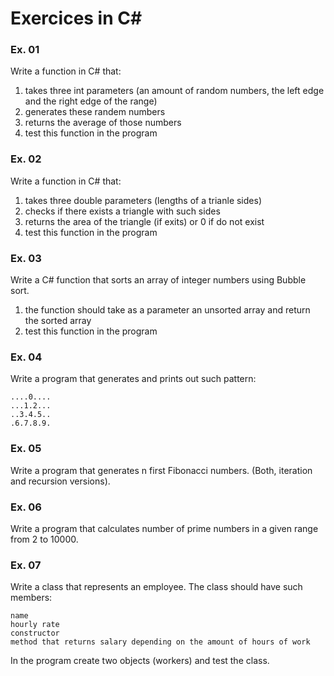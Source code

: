 # Exercices in C#

### Ex. 01
Write a function in C# that:
1.  takes three int parameters (an amount of random numbers, the left edge and the right edge of the range)
2.  generates these randem numbers
3.  returns the average of those numbers
4.  test this function in the program

### Ex. 02
Write a function in C# that: 
1.  takes three double parameters (lengths of a trianle sides)
2.  checks if there exists a triangle with such sides
3.  returns the area of the triangle (if exits) or 0 if do not exist
4.  test this function in the program

### Ex. 03
Write a C# function that sorts an array of integer numbers using Bubble sort.
1. the function should take as a parameter an unsorted array and return the sorted array
2.  test this function in the program


### Ex. 04
Write a program that generates and prints out such pattern:

    ....0....
    ...1.2...
    ..3.4.5..
    .6.7.8.9.

### Ex. 05
Write a program that generates n first Fibonacci numbers.
(Both, iteration and recursion versions).

### Ex. 06
Write a program that calculates number of prime numbers in a given range from 2 to 10000.

### Ex. 07
Write a class that represents an employee.
The class should have such members:

    name
    hourly rate
    constructor
    method that returns salary depending on the amount of hours of work

In the program create two objects (workers) and test the class. 